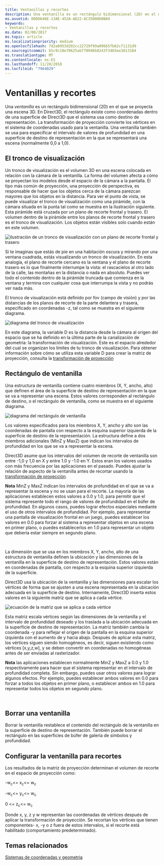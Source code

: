 ```yaml
---
title: Ventanillas y recortes
description: Una ventanilla es un rectángulo bidimensional (2D) en el que se proyecta una escena 3D.
ms.assetid: D0DD646E-13AE-452A-AD22-8C35000D0BA9
keywords:
- Ventanillas y recortes
ms.date: 02/08/2017
ms.topic: article
ms.localizationpriority: medium
ms.openlocfilehash: 7d2a8953d202cc22729f99a096b5fb62cf1131d9
ms.sourcegitcommit: b5c9c18e70625ab770946b8243f3465ee1013184
ms.translationtype: MT
ms.contentlocale: es-ES
ms.lasthandoff: 11/28/2018
ms.locfileid: "7964029"
---
```

# <a name="viewports-and-clipping"></a>Ventanillas y recortes


Una *ventanilla* es un rectángulo bidimensional (2D) en el que se proyecta una escena 3D. En Direct3D, el rectángulo existe como coordenadas dentro de una superficie de Direct3D que el sistema usa como destino de representación. La transformación de proyección convierte los vértices en el sistema de coordenadas usado para la ventanilla. Una ventanilla también se usa para especificar el intervalo de valores de profundidad en una superficie de destino de representación en la que se representará una escena (normalmente 0,0 a 1,0).

## <a name="span-idtheviewingfrustumspanspan-idtheviewingfrustumspanspan-idtheviewingfrustumspanthe-viewing-frustum"></a><span id="The_Viewing_Frustum"></span><span id="the_viewing_frustum"></span><span id="THE_VIEWING_FRUSTUM"></span>El tronco de visualización


Un tronco de visualización es el volumen 3D en una escena colocada en relación con la cámara de la ventanilla. La forma del volumen afecta a cómo se proyectan los modelos desde el espacio de la cámara a la pantalla. El tipo más común de proyección, una proyección de perspectiva, es responsable de hacer que los objetos cerca de la cámara parezcan mayores que los objetos en la distancia. Para ver el punto de vista, se puede visualizar el tronco de visualización como una pirámide, con la cámara situada en la punta tal como se muestra en la ilustración siguiente. Esta pirámide está cruzada por un plano de recorte frontal y trasero. El volumen dentro de la pirámide entre los planos de recorte frontal y trasero es el tronco de visualización. Los objetos están visibles solo cuando están en este volumen.

![ilustración de un tronco de visualización con un plano de recorte frontal y trasero](images/frustum.png)

Si te imaginas que estás de pie en una habitación oscura y mirando por una ventana cuadrada, estás visualizando un tronco de visualización. En esta analogía, el plano de recorte cercano es la ventana y el plano de recorte trasero es lo que finalmente interrumpe la vista: el rascacielos al otro lado de la calle, las montañas en la distancia o nada en absoluto. Puedes ver todo el contenido dentro de la pirámide truncada que comienza en la ventana y termina con cualquier cosa que interrumpa la vista y no podrás ver nada más.

El tronco de visualización está definido por fov (campo de visión) y por las distancias de los planos de recorte de la parte delantera y trasera, especificado en coordenadas -z, tal como se muestra en el siguiente diagrama.

![diagrama del tronco de visualización](images/fovdiag.png)

En este diagrama, la variable D es la distancia desde la cámara al origen del espacio que se ha definido en la última parte de la canalización de geometría: la transformación de visualización. Este es el espacio alrededor del cual se organizan los límites de tu tronco de visualización. Para obtener información sobre cómo se utiliza esta variable D para crear la matriz de proyección, consulta la [transformación de proyección](projection-transform.md)

## <a name="span-idviewportrectanglespanspan-idviewportrectanglespanspan-idviewportrectanglespanviewport-rectangle"></a><span id="Viewport_Rectangle"></span><span id="viewport_rectangle"></span><span id="VIEWPORT_RECTANGLE"></span>Rectángulo de ventanilla


Una estructura de ventanilla contiene cuatro miembros (X, Y, ancho, alto) que definen el área de la superficie de destino de representación en la que se va a representar una escena. Estos valores corresponden al rectángulo de destino, o el rectángulo de ventanilla, como se muestra en el siguiente diagrama.

![diagrama del rectángulo de ventanilla](images/destrect.png)

Los valores especificados para los miembros X, Y, ancho y alto son las coordenadas de pantalla con respecto a la esquina superior izquierda de la superficie de destino de la representación. La estructura define a dos miembros adicionales (MinZ y MaxZ) que indican los intervalos de profundidad en los que se va a representar la escena.

Direct3D asume que los intervalos del volumen de recorte de ventanilla son entre -1,0 y 1,0 en X y entre 1.0 y -1.0 en Y. Estos eran los valores usados con más frecuencia por las aplicaciones en el pasado. Puedes ajustar la relación de aspecto de la ventanilla antes de recortar usando la [transformación de proyección](projection-transform.md).

**Nota**  MinZ y MaxZ indican los intervalos de profundidad en el que se va a representar la escena y no se usan para el recorte. La mayoría de las aplicaciones establecen estos valores a 0.0 y 1.0, para permitir que el sistema represente todo el rango de valores de profundidad en el búfer de profundidad. En algunos casos, puedes lograr efectos especiales mediante el uso de otros intervalos de profundidad. Por ejemplo, para representar una pantalla de visualización frontal en un juego, puedes establecer los valores en 0.0 para forzar al sistema a representar objetos en una escena en primer plano, o puedes establecerlos en 1.0 para representar un objeto que debería estar siempre en segundo plano.

 

La dimensión que se usa en los miembros X, Y, ancho, alto de una estructura de ventanilla definen la ubicación y las dimensiones de la ventanilla en la superficie de destino de representación. Estos valores están en coordenadas de pantalla, con respecto a la esquina superior izquierda de la superficie.

Direct3D usa la ubicación de la ventanilla y las dimensiones para escalar los vértices de forma que se ajusten a una escena representada en la ubicación adecuada en la superficie de destino. Internamente, Direct3D inserta estos valores en la siguiente matriz que se aplica a cada vértice.

![ecuación de la matriz que se aplica a cada vértice](images/vpscale.png)

Esta matriz escala vértices según las dimensiones de la ventanilla y el intervalo de profundidad deseado y los traslada a la ubicación adecuada en la superficie de destino de representación. La matriz también cambia la coordenada -y para reflejar el origen de la pantalla en la esquina superior izquierda con el aumento de y hacia abajo. Después de aplicar esta matriz, los vértices siguen siendo homogéneos, es decir, siguen existiendo como vértices \[x,y,z,w\], y se deben convertir en coordenadas no homogéneas antes de ser enviadas al rasterizador.

**Nota**  las aplicaciones establecen normalmente MinZ y MaxZ a 0.0 y 1.0 respectivamente para hacer que el sistema representar en el intervalo de profundidad completa. Sin embargo, puedes usar otros valores para lograr algunos efectos. Por ejemplo, puedes establecer ambos valores en 0.0 para forzar a todos los objetos en primer plano, o establecer ambos en 1.0 para representar todos los objetos en segundo plano.

 

## <a name="span-idclearingaviewportspanspan-idclearingaviewportspanspan-idclearingaviewportspanclearing-a-viewport"></a><span id="Clearing_a_Viewport"></span><span id="clearing_a_viewport"></span><span id="CLEARING_A_VIEWPORT"></span>Borrar una ventanilla


Borrar la ventanilla restablece el contenido del rectángulo de la ventanilla en la superficie de destino de representación. También puede borrar el rectángulo en las superficies de búfer de galería de símbolos y profundidad.

## <a name="span-idsetuptheviewportforclippingspanspan-idsetuptheviewportforclippingspanspan-idsetuptheviewportforclippingspanset-up-the-viewport-for-clipping"></a><span id="Set_Up_the_Viewport_for_Clipping"></span><span id="set_up_the_viewport_for_clipping"></span><span id="SET_UP_THE_VIEWPORT_FOR_CLIPPING"></span>Configurar la ventanilla para recortes


Los resultados de la matriz de proyección determinan el volumen de recorte en el espacio de proyección como:

-w<sub>c</sub>&lt;= x<sub>c</sub>&lt;= w<sub>c</sub>

-w<sub>c</sub>&lt;= y<sub>c</sub>&lt;= w<sub>c</sub>

0 &lt;= z<sub>c</sub>&lt;= w<sub>c</sub>

Donde x, y, z y w representan las coordenadas de vértices después de aplicar la transformación de proyección. Se recortan los vértices que tienen componentes- x, -y o z fuera de estos intervalos, si el recorte está habilitado (comportamiento predeterminado).

## <a name="span-idrelated-topicsspanrelated-topics"></a><span id="related-topics"></span>Temas relacionados


[Sistemas de coordenadas y geometría](coordinate-systems-and-geometry.md)

 

 




